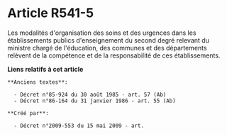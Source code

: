 # Article R541-5

Les modalités d'organisation des soins et des urgences dans les établissements publics d'enseignement du second degré
relevant du ministre chargé de l'éducation, des communes et des départements relèvent de la compétence et de la
responsabilité de ces établissements.

**Liens relatifs à cet article**

	**Anciens textes**:

	  - Décret n°85-924 du 30 août 1985 - art. 57 (Ab)
	  - Décret n°86-164 du 31 janvier 1986 - art. 55 (Ab)

	**Créé par**:

	  - Décret n°2009-553 du 15 mai 2009 - art.
